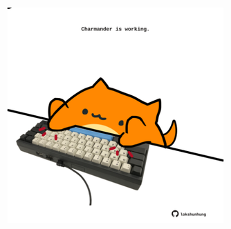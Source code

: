 <!-- built at 16/03/2022, 19:00:43 UTC -->
<p align="center">
  <img width="500" height="500" src="./ReadmeImage.svg">
</p>
